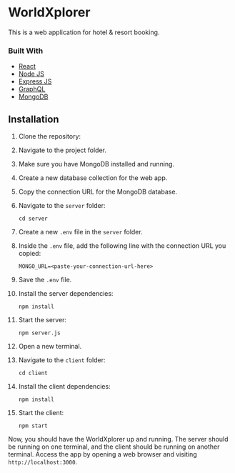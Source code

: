 
# WorldXplorer

This is a web application for hotel & resort booking.

### Built With
* [React](https://reactjs.org/)
* [Node JS](https://nodejs.org/en/)
* [Express JS](https://expressjs.com/)
* [GraphQL](https://graphql.org/)
* [MongoDB](https://www.mongodb.com/)



## Installation

1. Clone the repository:


2. Navigate to the project folder.

3. Make sure you have MongoDB installed and running.

4. Create a new database collection for the web app.

5. Copy the connection URL for the MongoDB database.

6. Navigate to the `server` folder:

    ```
    cd server
    ```

7. Create a new `.env` file in the `server` folder.

8. Inside the `.env` file, add the following line with the connection URL you copied:

    ```
    MONGO_URL=<paste-your-connection-url-here>
    ```



9. Save the `.env` file.

10. Install the server dependencies:
    ```
    npm install
    ```

11. Start the server:
    ```
    npm server.js
    ```

12. Open a new terminal.

13. Navigate to the `client` folder:
    ```
    cd client
    ```

14. Install the client dependencies:
    ```
    npm install
    ```

15. Start the client:
    ```
    npm start
    ```

Now, you should have the WorldXplorer up and running. The server should be running on one terminal, and the client should be running on another terminal. Access the app by opening a web browser and visiting `http://localhost:3000`.
